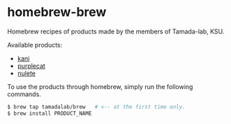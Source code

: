 # homebrew-brew

Homebrew recipes of products made by the members of Tamada-lab, KSU.

Available products:
* [kani](https://github.com/tamadalab/kani)
* [purplecat](https://github.com/tamadalab/purplecat)
* [nulete](https://github.com/tamadalab/nulete)

To use the products through homebrew, simply run the following commands.

```sh
$ brew tap tamadalab/brew   # <-- at the first time only.
$ brew install PRODUCT_NAME
```
